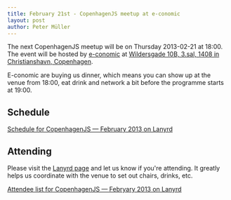 ```yaml
---
title: February 21st - CopenhagenJS meetup at e-conomic
layout: post
author: Peter Müller
---
```


The next CopenhagenJS meetup will be on Thursday 2013-02-21 at 18:00. The event will be hosted by [e-conomic](http://www.e-conomic.dk/) at [Wildersgade 10B, 3.sal, 1408 in Christianshavn, Copenhagen](http://goo.gl/maps/4IQ6e).

E-conomic are buying us dinner, which means you can show up at the venue from 18:00, eat drink and network a bit before the programme starts at 19:00.

## Schedule

<div class="lanyrd-target-schedule">
    <a href="http://lanyrd.com/2013/copenhagenjs-february/schedule/"
        class="lanyrd-schedule"
        data-lanyrd-abstracts
        data-lanyrd-truncateabstracts="50"
        data-lanyrd-speakers
        data-lanyrd-speakerlabels>
        Schedule for CopenhagenJS — February 2013 on Lanyrd
    </a>
</div>

## Attending

Please visit the [Lanyrd page](http://lanyrd.com/2013/copenhagenjs-february/) and let us know if you're attending. It greatly helps us coordinate with the venue to set out chairs, drinks, etc.

<div class="lanyrd-target-participants">
    <a href="http://lanyrd.com/2013/copenhagenjs-february/attendees/"
        class="lanyrd-participants"
        data-lanyrd-limit="30">
        Attendee list for CopenhagenJS — Febryary 2013 on Lanyrd
    </a>
</div>
